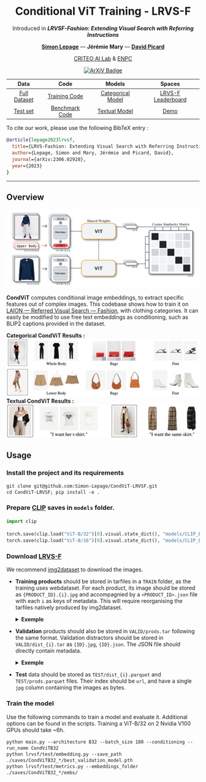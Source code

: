 <div align="center">

# Conditional ViT Training - LRVS-F
Introduced in ***LRVSF-Fashion: Extending Visual Search with Referring Instructions***

<a href="https://simon-lepage.github.io"><strong>Simon Lepage</strong></a>
—
<strong>Jérémie Mary</strong>
—
<a href=https://davidpicard.github.io><strong>David Picard</strong></a>

<a href=https://ailab.criteo.com>CRITEO AI Lab</a>
&
<a href=https://imagine-lab.enpc.fr>ENPC</a>
</div>

<p align="center">
    <a href="https://arxiv.org/abs/2306.02928">
        <img alt="ArXiV Badge" src="https://img.shields.io/badge/arXiv-2306.02928-b31b1b.svg">
    </a>
</p>

<div align="center">
<div id=links>

|Data|Code|Models|Spaces|
|:-:|:-:|:-:|:-:|
|[Full Dataset](https://huggingface.co/datasets/Slep/LAION-RVS-Fashion)|[Training Code](https://github.com/Simon-Lepage/CondViT-LRVSF)|[Categorical Model](https://huggingface.co/Slep/CondViT-B16-cat)|[LRVS-F Leaderboard](https://huggingface.co/spaces/Slep/LRVSF-Leaderboard)|
|[Test set](https://zenodo.org/doi/10.5281/zenodo.11189942)|[Benchmark Code](https://github.com/Simon-Lepage/LRVSF-Benchmark)|[Textual Model](https://huggingface.co/Slep/CondViT-B16-txt)|[Demo](https://huggingface.co/spaces/Slep/CondViT-LRVSF-Demo)|
</div>
</div>

To cite our work, please use the following BibTeX entry : 
```bibtex
@article{lepage2023lrvsf,
  title={LRVS-Fashion: Extending Visual Search with Referring Instructions},
  author={Lepage, Simon and Mary, Jérémie and Picard, David},
  journal={arXiv:2306.02928},
  year={2023}
}
```

---

## Overview
![Method](./assets/method.png?raw=true)

**CondViT** computes conditional image embeddings, to extract specific features out of complex images. This codebase shows how to train it on [LAION — Referred Visual Search — Fashion](https://huggingface.co/datasets/Slep/LAION-RVS-Fashion), with clothing categories. It can easily be modified to use free text embeddings as conditioning, such as BLIP2 captions provided in the dataset.

**Categorical CondViT Results :**
![Categorical Results](./assets/results.png?raw=true)
**Textual CondViT Results :**
![Textual Results](./assets/textual_results.png?raw=true)


## **Usage**

### **Install the project and its requirements**
```shell
git clone git@github.com:Simon-Lepage/CondViT-LRVSF.git
cd CondViT-LRVSF; pip install -e .
```

### **Prepare [CLIP](https://github.com/openai/CLIP) saves in `models` folder.**
```python
import clip 

torch.save(clip.load("ViT-B/32")[0].visual.state_dict(), "models/CLIP_B32_visual.pth")
torch.save(clip.load("ViT-B/16")[0].visual.state_dict(), "models/CLIP_B16_visual.pth")
```

### **Download [LRVS-F](https://huggingface.co/datasets/Slep/LAION-RVS-Fashion)**

 We recommend [img2dataset](https://github.com/rom1504/img2dataset) to download the images. 
- **Training products** should be stored in tarfiles in a `TRAIN` folder, as the training uses webdataset. For each product, its image should be stored as `{PRODUCT_ID}.{i}.jpg` and accompagnied by a `<PRODUCT_ID>.json` file with each `i` as keys of metadata. This will require reorganising the tarfiles natively produced by img2dataset.
    <details><summary><b>Exemple</b></summary>
        
    ```
    ...
    230537.0.jpg
    230537.1.jpg
    230537.json => {
        "0": {
            "URL": "https://img01.ztat.net/article/LE/22/2G/09/CQ/11/LE222G09C-Q11@6.jpg?imwidth=762",
            "TYPE": "COMPLEX",
            "SPLIT": "train",
            [...]
        },
        "1": {
            "URL": "https://img01.ztat.net/article/LE/22/2G/09/CQ/11/LE222G09C-Q11@10.jpg?imwidth=300&filter=packshot",
            "TYPE": "SIMPLE",
            "SPLIT": "train",
            "CATEGORY": "Lower Body",
            "blip2_caption1": "levi's black jean trousers - skinny fit",
            [ ... ]
        }
    }
    ...
    ```
    </details>

- **Validation** products should also be stored in `VALID/prods.tar` following the same format. Validation distractors should be stored in `VALID/dist_{i}.tar` as `{ID}.jpg`, `{ID}.json`. The JSON file should directly contain metadata.
    <details><summary><b>Exemple</b></summary>
        
    ```
    ...
    989760.jpg
    989760.json => {
        "URL": "https://img01.ztat.net/article/spp-media-p1/0dd705f32f9e4895810d291c76de5ea2/1661e4ee07f342dcb168fed3ab81e78e.jpg?imwidth=300&filter=packshot",
        "CATEGORY": "Lower Body",
        "SPLIT": "val_gallery"
        [...]
    }
    ...
    ```
    </details>
- **Test** data should be stored as `TEST/dist_{i}.parquet` and `TEST/prods.parquet` files. Their index should be `url`, and have a single `jpg` column containing the images as bytes.

### **Train the model**

Use the following commands to train a model and evaluate it. Additional options can be found in the scripts. Training a ViT-B/32 on 2 Nvidia V100 GPUs should take ~6h.

```shell
python main.py --architecture B32 --batch_size 180 --conditioning --run_name CondViTB32
python lrvsf/test/embedding.py --save_path ./saves/CondViTB32_*/best_validation_model.pth
python lrvsf/test/metrics.py --embeddings_folder ./saves/CondViTB32_*/embs/
```
